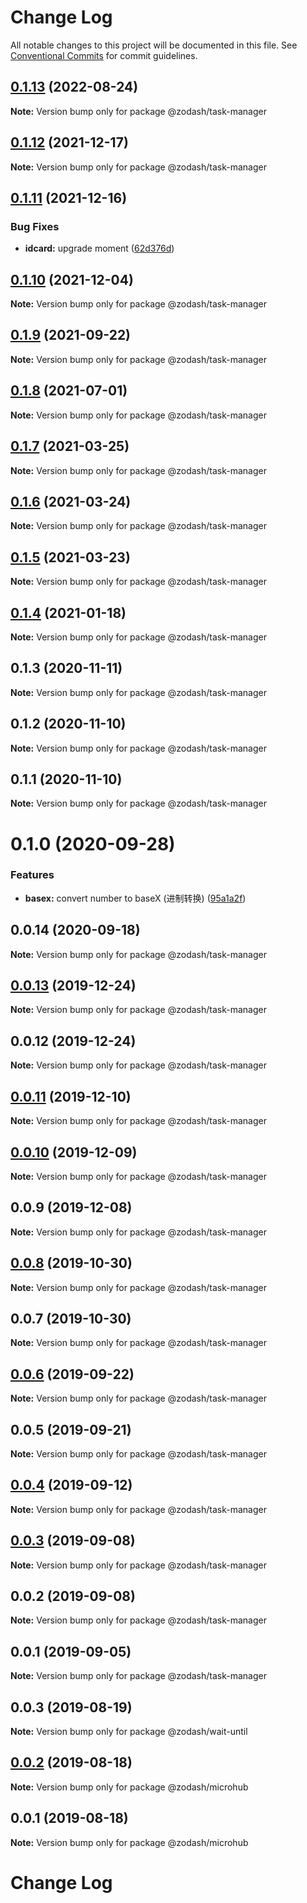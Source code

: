 # Change Log

All notable changes to this project will be documented in this file.
See [Conventional Commits](https://conventionalcommits.org) for commit guidelines.

## [0.1.13](https://github.com/zcorky/zodash/compare/@zodash/task-manager@0.1.12...@zodash/task-manager@0.1.13) (2022-08-24)

**Note:** Version bump only for package @zodash/task-manager





## [0.1.12](https://github.com/zcorky/zodash/compare/@zodash/task-manager@0.1.11...@zodash/task-manager@0.1.12) (2021-12-17)

**Note:** Version bump only for package @zodash/task-manager





## [0.1.11](https://github.com/zcorky/zodash/compare/@zodash/task-manager@0.1.10...@zodash/task-manager@0.1.11) (2021-12-16)


### Bug Fixes

* **idcard:** upgrade moment ([62d376d](https://github.com/zcorky/zodash/commit/62d376d76c4e2d6ebca4ade0b6f4317478466eec))





## [0.1.10](https://github.com/zcorky/zodash/compare/@zodash/task-manager@0.1.9...@zodash/task-manager@0.1.10) (2021-12-04)

**Note:** Version bump only for package @zodash/task-manager





## [0.1.9](https://github.com/zcorky/zodash/compare/@zodash/task-manager@0.1.8...@zodash/task-manager@0.1.9) (2021-09-22)

**Note:** Version bump only for package @zodash/task-manager





## [0.1.8](https://github.com/zcorky/zodash/compare/@zodash/task-manager@0.1.7...@zodash/task-manager@0.1.8) (2021-07-01)

**Note:** Version bump only for package @zodash/task-manager





## [0.1.7](https://github.com/zcorky/zodash/compare/@zodash/task-manager@0.1.6...@zodash/task-manager@0.1.7) (2021-03-25)

**Note:** Version bump only for package @zodash/task-manager





## [0.1.6](https://github.com/zcorky/zodash/compare/@zodash/task-manager@0.1.5...@zodash/task-manager@0.1.6) (2021-03-24)

**Note:** Version bump only for package @zodash/task-manager





## [0.1.5](https://github.com/zcorky/zodash/compare/@zodash/task-manager@0.1.4...@zodash/task-manager@0.1.5) (2021-03-23)

**Note:** Version bump only for package @zodash/task-manager





## [0.1.4](https://github.com/zcorky/zodash/compare/@zodash/task-manager@0.1.3...@zodash/task-manager@0.1.4) (2021-01-18)

**Note:** Version bump only for package @zodash/task-manager





## 0.1.3 (2020-11-11)

**Note:** Version bump only for package @zodash/task-manager





## 0.1.2 (2020-11-10)

**Note:** Version bump only for package @zodash/task-manager





## 0.1.1 (2020-11-10)

**Note:** Version bump only for package @zodash/task-manager





# 0.1.0 (2020-09-28)


### Features

* **basex:** convert number to baseX (进制转换) ([95a1a2f](https://github.com/zcorky/zodash/commit/95a1a2f361d73de5caa3b8e297c1643e97e40983))





## 0.0.14 (2020-09-18)

**Note:** Version bump only for package @zodash/task-manager





## [0.0.13](https://github.com/zcorky/zodash/compare/@zodash/task-manager@0.0.12...@zodash/task-manager@0.0.13) (2019-12-24)

**Note:** Version bump only for package @zodash/task-manager





## 0.0.12 (2019-12-24)

**Note:** Version bump only for package @zodash/task-manager





## [0.0.11](https://github.com/zcorky/zodash/compare/@zodash/task-manager@0.0.10...@zodash/task-manager@0.0.11) (2019-12-10)

**Note:** Version bump only for package @zodash/task-manager





## [0.0.10](https://github.com/zcorky/zodash/compare/@zodash/task-manager@0.0.9...@zodash/task-manager@0.0.10) (2019-12-09)

**Note:** Version bump only for package @zodash/task-manager





## 0.0.9 (2019-12-08)

**Note:** Version bump only for package @zodash/task-manager





## [0.0.8](https://github.com/zcorky/zodash/compare/@zodash/task-manager@0.0.7...@zodash/task-manager@0.0.8) (2019-10-30)

**Note:** Version bump only for package @zodash/task-manager





## 0.0.7 (2019-10-30)

**Note:** Version bump only for package @zodash/task-manager





## [0.0.6](https://github.com/zcorky/zodash/compare/@zodash/task-manager@0.0.5...@zodash/task-manager@0.0.6) (2019-09-22)

**Note:** Version bump only for package @zodash/task-manager





## 0.0.5 (2019-09-21)

**Note:** Version bump only for package @zodash/task-manager





## [0.0.4](https://github.com/zcorky/zodash/compare/@zodash/task-manager@0.0.3...@zodash/task-manager@0.0.4) (2019-09-12)

**Note:** Version bump only for package @zodash/task-manager





## [0.0.3](https://github.com/zcorky/zodash/compare/@zodash/task-manager@0.0.2...@zodash/task-manager@0.0.3) (2019-09-08)

**Note:** Version bump only for package @zodash/task-manager





## 0.0.2 (2019-09-08)

**Note:** Version bump only for package @zodash/task-manager





## 0.0.1 (2019-09-05)

**Note:** Version bump only for package @zodash/task-manager





## 0.0.3 (2019-08-19)

**Note:** Version bump only for package @zodash/wait-until





## [0.0.2](https://github.com/zcorky/zodash/compare/@zodash/microhub@0.0.1...@zodash/microhub@0.0.2) (2019-08-18)

**Note:** Version bump only for package @zodash/microhub





## 0.0.1 (2019-08-18)

**Note:** Version bump only for package @zodash/microhub





# Change Log
